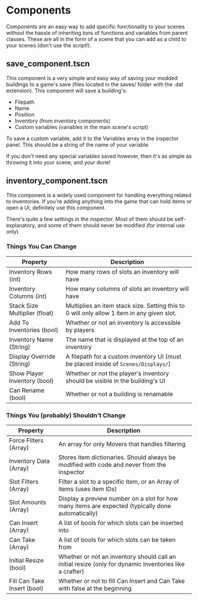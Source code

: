 # Components

Components are an easy way to add specific functionality to your scenes without the hassle of inheriting tons of functions and variables from parent classes. These are all in the form of a scene that you can add as a child to your scenes (don't use the script!).

## save_component.tscn
This component is a very simple and easy way of saving your modded buildings to a game's save (files located in the saves/ folder with the .dat extension). This component will save a building's:
* Filepath
* Name
* Position
* Inventory (from inventory components)
* Custom variables (variables in the main scene's script)

To save a custom variable, add it to the Variables array in the inspector panel. This should be a string of the name of your variable.

If you don't need any special variables saved however, then it's as simple as throwing it into your scene, and your done!

## inventory_component.tscn
This component is a widely used component for handling everything related to inventories. If you're adding anything into the game that can hold items or open a UI, definitely use this component.

There's quite a few settings in the inspector. Most of them should be self-explanatory, and some of them should never be modified (for internal use only). 
### Things You Can Change

| Property                      | Description                                                                                |
| ----------------------------- | ------------------------------------------------------------------------------------------ |
| Inventory Rows (int)          | How many rows of slots an inventory will have                                              |
| Inventory Columns (int)       | How many columns of slots an inventory will have                                           |
| Stack Size Multiplier (float) | Multiplies an item stack size. Setting this to 0 will only allow 1 item in any given slot. |
| Add To Inventories (bool)     | Whether or not an inventory is accessible by players                                       |
| Inventory Name (String)       | The name that is displayed at the top of an inventory                                      |
| Display Override (String)     | A filepath for a custom inventory UI (must be placed inside of `Scenes/Displays/`)         |
| Show Player Inventory (bool)  | Whether or not the player's inventory should be visible in the building's UI               |
| Can Rename (bool)             | Whether or not a building is renamable                                                     |

### Things You (probably) Shouldn't Change

| Property                    | Description                                                                                             |
| --------------------------- | ------------------------------------------------------------------------------------------------------- |
| Force Filters (Array)       | An array for only Movers that handles filtering                                                         |
| Inventory Data (Array)      | Stores item dictionaries. Should always be modified with code and never from the inspector              |
| Slot Filters (Array)        | Filter a slot to a specific item, or an Array of items (uses item IDs)                                  |
| Slot Amounts (Array)        |  Display a preview number on a slot for how many items are expected (typically done automatically)<br>  |
| Can Insert (Array)          | A list of bools for which slots can be inserted into                                                    |
| Can Take (Array)            | A list of bools for which slots can be taken from                                                       |
| Initial Resize (bool)       | Whether or not an inventory should call an initial resize (only for dynamic inventories like a crafter) |
| Fill Can Take Insert (bool) | Whether or not to fill Can Insert and Can Take with false at the beginning                              |



